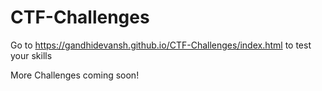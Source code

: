 # CTF-Challenges

Go to https://gandhidevansh.github.io/CTF-Challenges/index.html to test your skills



More Challenges coming soon!
